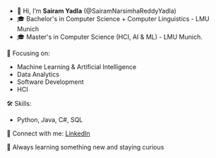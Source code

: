 - 👋 Hi, I’m **Sairam Yadla** (@SairamNarsimhaReddyYadla)
- 🎓 Bachelor's in Computer Science + Computer Linguistics - LMU Munich
- 🎓 Master's in Computer Science (HCI, AI & ML) - LMU Munich.


🚀 Focusing on:  
- Machine Learning & Artificial Intelligence
- Data Analytics   
- Software Development
- HCI



🛠️ Skills:  
- Python, Java, C#, SQL   
  
📨 Connect with me: [LinkedIn](https://www.linkedin.com/in/sairamyadla/)


🌱 Always learning something new and staying curious 

<!---
SairamNarsimhaReddyYadla/SairamNarsimhaReddyYadla is a ✨ special ✨ repository because its `README.md` (this file) appears on your GitHub profile.
You can click the Preview link to take a look at your changes.
--->
